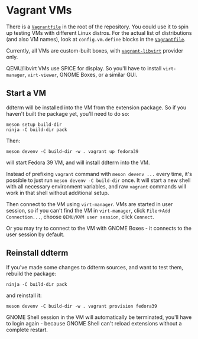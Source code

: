 <!--
SPDX-FileCopyrightText: 2022 Aleksandr Mezin <mezin.alexander@gmail.com>

SPDX-License-Identifier: GPL-3.0-or-later
-->

# Vagrant VMs

There is a [`Vagrantfile`] in the root of the repository. You could use it
to spin up testing VMs with different Linux distros. For the actual list of
distributions (and also VM names), look at `config.vm.define` blocks in the
[`Vagrantfile`].

Currently, all VMs are custom-built boxes, with [`vagrant-libvirt`] provider
only.

QEMU/libvirt VMs use SPICE for display. So you'll have to install
`virt-manager`, `virt-viewer`, GNOME Boxes, or a similar GUI.

## Start a VM

ddterm will be installed into the VM from the extension package. So if you
haven't built the package yet, you'll need to do so:

    meson setup build-dir
    ninja -C build-dir pack

Then:

    meson devenv -C build-dir -w . vagrant up fedora39

will start Fedora 39 VM, and will install ddterm into the VM.

Instead of prefixing `vagrant` command with `meson devenv ...` every time,
it's possible to just run `meson devenv -C build-dir` once. It will start a new
shell with all necessary environment variables, and raw `vagrant` commands will
work in that shell without additional setup.

Then connect to the VM using `virt-manager`. VMs are started in user session,
so if you can't find the VM in `virt-manager`, click
`File`->`Add Connection...`, choose `QEMU/KVM user session`, click `Connect`.

Or you may try to connect to the VM with GNOME Boxes - it connects to the user
session by default.

## Reinstall ddterm

If you've made some changes to ddterm sources, and want to test them, rebuild
the package:

    ninja -C build-dir pack

and reinstall it:

    meson devenv -C build-dir -w . vagrant provision fedora39

GNOME Shell session in the VM will automatically be terminated, you'll have to
login again - because GNOME Shell can't reload extensions without a complete
restart.

[`Vagrantfile`]: ../Vagrantfile
[`vagrant-libvirt`]: https://vagrant-libvirt.github.io/vagrant-libvirt/installation.html
